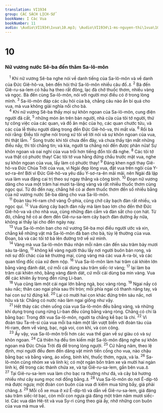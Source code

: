 ```yaml
---
translation: VI1934
group: CÁC SÁCH LỊCH-SỬ
bookName: I Các Vua 
bookNumber: 11
audio: \Audio\VI1934\1vua\10.mp3; \Audio\VI1934\1-ms-nguyen-thi\1vua\10.mp3
---
```


<div class="title"><h1>10</h1><h3>Nữ vương nước Sê-ba đến thăm Sa-lô-môn</h3></div>
<span class="verse 1vua_10_1"> <sup>1</sup> Khi nữ vương Sê-ba nghe nói về danh tiếng của Sa-lô-môn và về danh của Đức Giê-hô-va, bèn đến hỏi thử Sa-lô-môn nhiều câu đố.<a data-toggle="tooltip" data-placement="bottom" title="Mat 12:42; Lu 11:31">⚓</a></span>
<span class="verse 1vua_10_2"><sup>2</sup> Bà đến Giê-ru-sa-lem có hầu hạ theo rất đông, lạc đà chở thuốc thơm, nhiều vàng và ngọc. Bà đến cùng Sa-lô-môn, nói với người mọi điều có ở trong lòng mình. </span>
<span class="verse 1vua_10_3"><sup>3</sup> Sa-lô-môn đáp các câu hỏi của bà, chẳng câu nào ẩn bí quá cho vua, mà vua không giải nghĩa nổi cho bà. <br/></span>
<span class="verse 1vua_10_4"> <sup>4</sup> Khi nữ vương Sê-ba thấy mọi sự khôn ngoan của Sa-lô-môn, cung điện người đã cất, </span>
<span class="verse 1vua_10_5"><sup>5</sup> những món ăn trên bàn người, nhà cửa của tôi tớ người, thứ tự công việc của các quan, và đồ ăn mặc của họ, các quan chước tửu, và các của lễ thiêu người dâng trong đền Đức Giê-hô-va, thì mất vía. </span>
<span class="verse 1vua_10_6"><sup>6</sup> Rồi bà nói rằng: Điều tôi nghe nói trong xứ tôi về lời nói và sự khôn ngoan của vua, thì thật lắm. </span>
<span class="verse 1vua_10_7"><sup>7</sup> Song trước khi tôi chưa đến đây, và chưa thấy tận mắt những điều nầy, thì tôi chẳng tin; và kìa, người ta chẳng nói đến được phân nửa! Sự khôn ngoan và oai nghi của vua trổi hơn tiếng đồn tôi đã nghe. </span>
<span class="verse 1vua_10_8"><sup>8</sup> Các tôi tớ vua thật có phước thay! Các tôi tớ vua hằng đứng chầu trước mặt vua, nghe sự khôn ngoan của vua, lấy làm có phước thay! </span>
<span class="verse 1vua_10_9"><sup>9</sup> Đáng khen ngợi thay Giê-hô-va Đức Chúa Trời của vua, vì Ngài đẹp lòng vua, đặt vua trên ngôi của Y-sơ-ra-ên! Bởi vì Đức Giê-hô-va yêu dấu Y-sơ-ra-ên mãi mãi, nên Ngài đã lập vua làm vua đặng cai trị theo sự ngay thẳng và công bình. </span>
<span class="verse 1vua_10_10"><sup>10</sup> Đoạn nữ vương dâng cho vua một trăm hai mươi ta-lâng vàng và rất nhiều thuốc thơm cùng ngọc quí. Từ đó đến nay, chẳng hề có ai đem thuốc thơm đến số nhiều bằng của nữ vương nước Sê-ba dâng cho vua Sa-lô-môn. <br/></span>
<span class="verse 1vua_10_11"> <sup>11</sup> Đoàn tàu Hi-ram chở vàng Ô-phia, cũng chở cây bạch đàn rất nhiều, và ngọc quí. </span>
<span class="verse 1vua_10_12"><sup>12</sup> Vua dùng cây bạch đàn nầy mà làm bao lơn cho đền thờ Đức Giê-hô-va và cho nhà vua, cùng những đàn cầm và đàn sắt cho con hát. Từ đó, chẳng hề có ai đem đến Giê-ru-sa-lem cây bạch đàn dường ấy nữa, không ai thấy lại cho đến ngày nay. <br/></span>
<span class="verse 1vua_10_13"> <sup>13</sup> Vua Sa-lô-môn ban cho nữ vương Sê-ba mọi điều người ước và xin, chẳng kể những vật mà Sa-lô-môn đã ban cho bà, tùy lệ thường của vua. Đoạn, bà và các tôi tớ bà lên đường trở về xứ mình. <br/></span>
<span class="verse 1vua_10_14"> <sup>14</sup> Vàng mà vua Sa-lô-môn thâu nhận mỗi năm cân đến sáu trăm bảy mươi sáu ta-lâng, </span>
<span class="verse 1vua_10_15"><sup>15</sup> không kể vàng người thâu lấy nơi người buôn bán rong, và nơi sự đổi chác của kẻ thương mại, cùng vàng mà các vua A-ra-bi, và các quan tổng đốc của xứ đem nộp. </span>
<span class="verse 1vua_10_16"><sup>16</sup> Vua Sa-lô-môn làm hai trăm cái khiên lớn bằng vàng đánh dát, cứ mỗi cái dùng sáu trăm siếc-lơ vàng; </span>
<span class="verse 1vua_10_17"><sup>17</sup> lại làm ba trăm cái khiên nhỏ, bằng vàng đánh dát, cứ mỗi cái dùng ba min vàng. Vua để các khiên ấy trong đền rừng Li-ban. <br/></span>
<span class="verse 1vua_10_18"> <sup>18</sup> Vua cũng làm một cái ngai lớn bằng ngà, bọc vàng ròng. </span>
<span class="verse 1vua_10_19"><sup>19</sup> Ngai nầy có sáu nấc; thân cao ngai phía sau thì tròn; mỗi phía ngai có thanh nâng tay, và hai con sư tử đứng kề. </span>
<span class="verse 1vua_10_20"><sup>20</sup> Lại có mười hai con khác đứng trên sáu nấc, nơi hữu và tả: Chẳng có nước nào làm ngai giống như vậy. <br/></span>
<span class="verse 1vua_10_21"> <sup>21</sup> Hết thảy các chén uống của vua Sa-lô-môn đều bằng vàng, và những khí dụng trong cung rừng Li-ban đều cũng bằng vàng ròng. Chẳng có chi là bằng bạc: Trong đời vua Sa-lô-môn, người ta chẳng kể bạc là chi. </span>
<span class="verse 1vua_10_22"><sup>22</sup> Vì đoàn tàu Ta-rê-si của vua mỗi ba năm một lần vượt biển với đoàn tàu của Hi-ram, đem về vàng, bạc, ngà voi, con khỉ, và con công. <br/></span>
<span class="verse 1vua_10_23"> <sup>23</sup> Ấy vậy, vua Sa-lô-môn trổi hơn các vua thế gian về sự giàu có và sự khôn ngoan. </span>
<span class="verse 1vua_10_24"><sup>24</sup> Cả thiên hạ đều tìm kiếm mặt Sa-lô-môn đặng nghe sự khôn ngoan mà Đức Chúa Trời đã để trong lòng người. </span>
<span class="verse 1vua_10_25"><sup>25</sup> Cứ hằng năm, theo lệ định, mọi người đều đem đến dâng vật mình tiến cống cho vua, nào chậu bằng bạc và bằng vàng, áo xống, binh khí, thuốc thơm, ngựa, và la. </span>
<span class="verse 1vua_10_26"><sup>26</sup> Sa-lô-môn cũng nhóm xe và lính kị; có một ngàn bốn trăm xe và mười hai ngàn lính kị, để trong các thành chứa xe, và tại Giê-ru-sa-lem, gần bên vua.<a data-toggle="tooltip" data-placement="bottom" title="1Vua 4:26">⚓</a></span>
<span class="verse 1vua_10_27"><sup>27</sup> Tại Giê-ru-sa-lem vua làm cho bạc ra thường như đá, và cây bá hương nhiều như cây sung mọc nơi đồng bằng.<a data-toggle="tooltip" data-placement="bottom" title="Phu 17:17">⚓</a></span>
<span class="verse 1vua_10_28"><sup>28</sup> Vua Sa-lô-môn do nơi Ê-díp-tô mà được ngựa; một đoàn con buôn của vua đi kiếm mua từng bầy, giá phải chăng.<a data-toggle="tooltip" data-placement="bottom" title="Phu 17:16">⚓</a></span>
<span class="verse 1vua_10_29"><sup>29</sup> Mỗi cỗ xe mua ở xứ Ê-díp-tô và dẫn về Giê-ru-sa-lem, giá đáng sáu trăm siếc-lơ bạc, còn mỗi con ngựa giá đáng một trăm năm mươi siếc-lơ. Các vua dân Hê-tít và vua Sy-ri cũng theo giá ấy, nhờ những con buôn của vua mà mua về. <br/></span>
